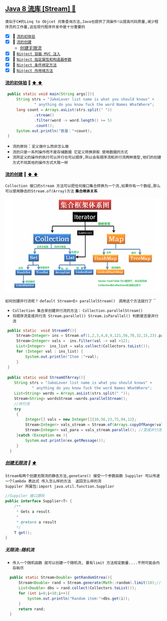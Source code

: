 <a id="top" href="#top"> Java 8 流库 [Stream] :maple_leaf:</a> 
----
`类似于C#的Linq to Objcet 对象查询方法,Java也提供了流操作!以提高代码质量,减少程序员的工作量,这在现代程序开发中是十分重要的`

- [x] :maple_leaf: <a href="#ClassJieOu">`流的初体验`</a>
- [x] :maple_leaf: <a href="#Ninject">`流的创建`</a>
   - <a href="#RandomStream">创建无限流</a>
- [x] :maple_leaf: <a href="#MVCNinject">`Ninject 容器 MVC 注入`</a>
- [x] :maple_leaf: <a href="#NinjectPropertyConstructor">`Ninject 指定属性和构造器参数`</a>
- [x] :maple_leaf: <a href="#NinjectWhenFunction">`Ninject 条件绑定方法`</a>
- [x] :maple_leaf: <a href="#NinjectScopeFunction">`Ninject 作用域方法`</a>

####  <a id="ClassJieOu" href="#ClassJieOu">流的初体验</a>  :star2: <a href="#top"> :arrow_up:  :arrow_up:</a>
```java
 public static void main(String args[]){
     String strs = "JakeLover list name is what you should knows" +
             " anything do you know fuck the word Names WhatWhere";
     long count = Arrays.asList(strs.split(" "))
             .stream()
             .filter(word -> word.length() >= 5)
             .count();
     System.out.println("数量："+count);
 }
```
* `流的原则`：`定义做什么而非怎么做`
* `流的只是一系列操作而不是存储数据 它定义转换获取 使用数据的方式`
* `流所定义的操作的执行可以并行也可以顺序,所以会有顺序流和并行流两种类型,他们的创建方式不同其他的操作方式大致一样`
####  <a id="Ninject" href="#Ninject">流的创建</a> :star2: <a href="#top"> :arrow_up:  :arrow_up:</a>
`Collection 接口的stream 方法可以把任何接口集合转换为一个流,如果你有一个数组,那么可以使用静态的Stream.of(Array)方法` **`集合继承关系`**

![集合接口继承](/Image/Collection.png)

`如何创建并行流呢？` `default Stream<E> parallelStream() ` `调用这个方法就行了` ``
* `Collection 集合来创建并行流的方法：`  `Collection.parallelStream()`
* `将顺序流变成并行流 Stream.parallel() Stream.isParallel() 判断是否是并行流`

```java
 public static  void StreamOf(){
     Stream<Integer> ins = Stream.of(1,2,3,4,8,9,121,56,78,32,15,23).parallel();//变成并行流
     Stream<Integer> vals =  ins.filter(val -> val >12);
     List<Integer>  ins_list = vals.collect(Collectors.toList());
     for (Integer val : ins_list) {
         System.out.println("Item :"+val);
     }
 }

 public static void StreamOfArray(){
    String strs = "JakeLover list name is what you should knows" +
            " anything do you know fuck the word Names WhatWhere";
    List<String> words = Arrays.asList(strs.split(" "));
    Stream<String> wordsStream =words.parallelStream();
    //并行流
    try
     {
         Integer[] vals = new Integer[]{10,56,23,75,94,12};
         Stream<Integer> vals_stream = Stream.of(Arrays.copyOfRange(vals, 2, 7)); //从一个数组中截图部分值组成流
         Stream<Integer> val_para = vals_stream.parallel(); //变成并行流
     }catch (Exception ex ){
         System.out.println(ex.getMessage());
     }
  }
```
#####  <a id="RandomStream" href="#RandomStream">创建无限流</a> :star2: <a href="#top"> :arrow_up: </a>
`Stream有两个创建无限流的静态方法,genetare() 接受一个参数函数 Suppiler 可以传递一个lambda 表达式 传入怎么样的方法  返回怎么样的流`<br/>
`Suppiler 所属包:import java.util.function.Supplier`
```java
//Suppiler 接口源码
public interface Supplier<T> {
    /**
     * Gets a result.
     *
     * @return a result
     */
    T get();
}
```
##### 无限流::随机流
* `传入一个随机函数 就可以创建一个随机流, 要有limit 方法规定数量....不然可能会内存耗尽`
```java
  public static Stream<Double> getRandomStrea(){
      Stream<Double> rand = Stream.generate(Math::random).limit(10);//引用随机函数
      List<Double> dbs = rand.collect(Collectors.toList());
      for (int i=0;i<10;i++){
          System.out.println("Random item:"+dbs.get(i));
      }
      return rand;
  }
```
